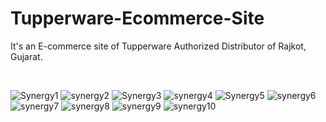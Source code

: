 # Tupperware-Ecommerce-Site
It's an E-commerce site of Tupperware Authorized Distributor of Rajkot, Gujarat.

<br>
<h>



![Synergy1](https://user-images.githubusercontent.com/100776003/199999110-3ae46868-2b50-4326-a51e-0999f9daa569.PNG)
![synergy2](https://user-images.githubusercontent.com/100776003/199999112-0dd90de2-e52f-4435-b256-1e949b79f126.PNG)
![Synergy3](https://user-images.githubusercontent.com/100776003/199999115-5c2657bd-a541-41a7-9f33-df4ea7f0506e.PNG)
![synergy4](https://user-images.githubusercontent.com/100776003/199999120-066aead2-c839-4f72-93ff-0c84063235e6.PNG)
![Synergy5](https://user-images.githubusercontent.com/100776003/199999125-317b0fec-f88a-4828-ac33-4dca74b78658.PNG)
![synergy6](https://user-images.githubusercontent.com/100776003/199999129-24efe1e3-aa9a-4776-bbc0-12e0ce157cf5.PNG)
![synergy7](https://user-images.githubusercontent.com/100776003/199999133-9323db50-bb77-4d5c-aa1b-d2a45e70fe90.PNG)
![synergy8](https://user-images.githubusercontent.com/100776003/199999099-c4762386-daa5-4ced-96cb-e7474f57c1c8.PNG)
![synergy9](https://user-images.githubusercontent.com/100776003/199999104-870e83c6-9cc8-43d9-abbf-ae457efe4754.PNG)
![synergy10](https://user-images.githubusercontent.com/100776003/199999106-0be255dc-9fa9-4d21-b6db-6aa482cf988c.PNG)


  
